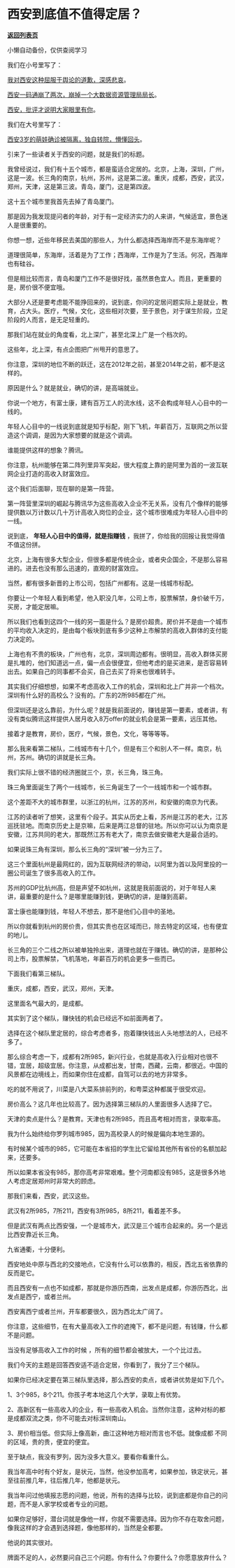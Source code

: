 # 西安到底值不值得定居？

[**返回列表页**](/gzh/记忆承载3)

小懒自动备份，仅供查阅学习

我们在小号里写了：  

  

[我对西安这种屈服于舆论的道歉，深感悲哀](http://mp.weixin.qq.com/s?__biz=MzU3NDc5Nzc0NQ==&mid=2247511623&idx=1&sn=fbb75b1af922b81e58bce3752308726e&chksm=fd2e0c99ca59858f7f1eef5e5fbb1ceb05da2dc3e9bd19274ed9c3b4b571b5e321374c1a4265&scene=21#wechat_redirect)。  

  

[西安一码通崩了两次，崩掉一个大数据资源管理局局长](http://mp.weixin.qq.com/s?__biz=MzU3NDc5Nzc0NQ==&mid=2247511589&idx=1&sn=e75de5e50d13f93145c76a60606dec1d&chksm=fd2e0cfbca5985ed08f48d185f6eb4bd22927b5632b15d70a038f0601091d1d1632739086d9f&scene=21#wechat_redirect)。  

  

[西安，批评才说明大家眼里有你](http://mp.weixin.qq.com/s?__biz=MzU3NDc5Nzc0NQ==&mid=2247511469&idx=1&sn=9207e7fd9a0b228ae12e5dd4a0ace82a&chksm=fd2e0f73ca59866560c3de7f7a8b9caa88fab9bfd7bfa9218eb61c8f50758783c64f36b38fc5&scene=21#wechat_redirect)。  

  

我们在大号里写了：

  

[西安3岁的萌娃确诊被隔离，独自转院，懵懂回头](http://mp.weixin.qq.com/s?__biz=MzU0MjYwNDU2Mw==&mid=2247503352&idx=1&sn=8e3e8b2054a3016bf700798b2f996a40&chksm=fb1aa184cc6d28929ed7f3ee4aab1d1dcbe16645d88a32e15fc59b49d70cf659841fd1f8ff0f&scene=21#wechat_redirect)。  

  

引来了一些读者关于西安的问题，就是我们的标题。  

  

我曾经说过，我们有十五个城市，都是蛮适合定居的。北京，上海，深圳，广州，这是一波。长三角的南京，杭州，苏州，这是第二波。重庆，成都，西安，武汉，郑州，天津，这是第三波。青岛，厦门，这是第四波。  

  

这十五个城市里我首先去掉了青岛厦门。  

  

那是因为我发现提问者的年龄，对于有一定经济实力的人来讲，气候适宜，景色迷人是很重要的。  

  

你想一想，近些年移民去美国的那些人，为什么都选择西海岸而不是东海岸呢？  

  

道理很简单，东海岸，活着是为了工作；西海岸，工作是为了生活。何况，西海岸也有硅谷。

  

但是相比较而言，青岛和厦门工作不是很好找，虽然景色宜人。而且，更重要的是，房价很不便宜哦。  

  

大部分人还是要考虑能不能挣回来的，说到底，你问的定居问题实际上是就业，教育，占大头。医疗，气候，文化，这些相对次要，至于景色，对于谋生阶段，立足阶段的人而言，是无足轻重的。  

  

那我们站在就业的角度看，北上深广，甚至北深上广是一个档次的。  

  

这些年，北上深，有点企图把广州甩开的意思了。  

  

你注意，深圳的地位不断的跃迁，这在2012年之前，甚至2014年之前，都不是这样的。  

  

原因是什么？就是就业，确切的讲，是高端就业。  

  

你说一个地方，有富士康，建有百万工人的流水线，这不会构成年轻人心目中的一线的。  

  

年轻人心目中的一线说到底就是知乎标配，刚下飞机，年薪百万，互联网之所以营造这个调调，是因为大家想要的就是这个调调。  

  

谁能提供这样的想象？腾讯。  

  

你注意，杭州能够在第二阵列里异军突起，很大程度上靠的是阿里为首的一波互联网企业打造的高收入财富效应。  

  

这个我们后面聊，现在聊的是第一阵营。  

  

第一阵营里深圳的崛起与腾讯华为这些高收入企业不无关系，没有几个像样的能够提供数以万计数以几十万计高收入岗位的企业，这个城市很难成为年轻人心目中的一线。  

  

说到底， **年轻人心目中的值得，就是指赚钱** ，我拼了，你给我的回报让我觉得值不值这份拼。  

  

北京，上海有很多大型企业，但很多都是传统企业，或者央企国企，不是那么容易进的。进去也没有那么迅速的，直观的财富效应。

  

当然，都有很多新晋的上市公司，包括广州都有。这是一线城市标配。  

  

你要让一个年轻人看到希望，他入职没几年，公司上市，股票解禁，身价破千万，买房，才能定居嘛。

  

所以我们也看到这四个一线的另一面是什么？是房价超贵。房价并不是由一个城市的平均收入决定的，是由每个板块到底有多少这种上市解禁的高收入群体的支付能力决定的。

  

上海也有不贵的板块，广州也有，北京，深圳周边都有。很明显，高收入群体买房是扎堆的，他们知道远一点，偏一点会很便宜，但他考虑的是买进来，是否容易转出去。如果自己的同事都不会买，自己去买了将来也很难转手。  

  

其实我们仔细想想，如果不考虑高收入工作的机会，深圳和北上广并非一个档次。深圳有什么好的高校么？没有的。广东的2所985都在广州。

  

但深圳还是这么靠前，为什么呢？就是我前面说的，赚钱是第一要素，或者讲，有没有类似腾讯这样提供人居月收入8万offer的就业机会是第一要素，远压其他。  

  

接着才是教育，房价，医疗，气候，景色，文化，等等等等。  

  

那么我来看第二梯队，二线城市有十几个，但是有三个和别人不一样。南京，杭州，苏州。确切的讲就是长三角。

  

我们实际上很不错的经济圈就三个，京，长三角，珠三角。  

  

珠三角里面诞生了两个一线城市，长三角诞生了一个一线城市和一个城市群。

  

这个差距不大的城市群里，以浙江的杭州，江苏的苏州，和安徽的南京为代表。

  

江苏的读者听了想笑，这里有个段子。其实从历史上看，苏州是江苏的老大，江苏巡抚驻地。而南京历史上是京嘛，后来是两江总督的驻地。所以你可以认为南京是安徽，江苏共同的老大，那既然江苏有老大了，南京去做安徽老大是最合适的。  

  

如果说珠三角有深圳，那么长三角的“深圳”被一分为三了。  

  

这三个里面杭州是最网红的，因为互联网经济的带动，以阿里为首以及阿里投的一圈公司诞生了很多高收入的工作。  

  

苏州的GDP比杭州高，但是声望不如杭州，这就是我前面说的，对于年轻人来讲，最重要的是什么？是哪里能赚到钱，更确切的讲，是赚到高薪。

  

富士康也能赚到钱，年轻人不想去，那不是他们心目中的圣地。

  

所以你就看到杭州的房价贵，但其实贵也在区域而已，除去特定的区域，也有便宜的地儿。  

  

长三角的三个二线之所以被单独拎出来，道理也就在于赚钱。确切的讲，是那种公司上市，股票解禁，飞机落地，年薪百万的机会更多一些而已。  

  

下面我们看第三梯队。  

  

重庆，成都，西安，武汉，郑州，天津。

  

这里面名气最大的，是成都。

  

其实到了这个梯队，赚快钱的机会已经远不如前面两者了。  

  

选择在这个梯队里定居的，综合考虑者多，抱着赚快钱出人头地想法的人，已经不多了。  

  

那么综合考虑一下，成都有2所985，新兴行业，也就是高收入行业相对也很不错，宜居，超级宜居。你注意，从成都出发，甘南，西藏，云南，都很近。中国的风景都在边境线上，而如果你住在成都，自驾可以去的地方非常多。  

  

吃的就不用说了，川菜是八大菜系排前列的，和粤菜这种都属于很受欢迎。  

  

房价高么？这几年也比较高了。因为选择第三梯队的人里面很多人选择了它。  

  

天津的卖点是什么？是教育。天津也有2所985，而且高考相对而言，录取率高。  

  

我为什么始终给你罗列城市985，因为高校录人的时候是偏向本地生源的。

  

有时候某个城市的985，它可能在本省招的学生比它留给其他所有省份的名额加起来，还要多。  

  

所以如果本省没有985，那你高考非常艰难。整个河南都没有985，这是很多外地人考虑定居郑州时非常大的顾虑。  

  

那我们来看，西安，武汉这些。

  

武汉有2所985，7所211，西安有3所985，8所211，看着差不多。  

  

但是武汉有两点比西安强，一个是城市大，武汉是三个城市合起来的。另一个是远比西安靠近长三角。

  

九省通衢，十分便利。

  

西安地处中原与西北的交接地点，它没有什么可以依靠的，相反，西北五省依靠的反而是它。  

  

而且西安有一点也不如成都，那就是你游历西南，出发点是成都，你游历西北，出发点是西宁，或者兰州。  

  

西安离西宁或者兰州，开车都要很久，因为西北太广阔了。  

  

你注意，这些细节，在有大量高收入工作的遮掩下，都不是问题，有钱赚，什么都不是问题。  

  

当没有足够高收入工作的时候 ，所有的细节都会被放大，一个个比过去。

  

我们今天的主题是回答西安适不适合定居，你看到了，我分了三个梯队。  

  

如果你已经决定要在第三梯队里选择，那么西安的卖点，或者讲优势是如下几个。  

  

1、3个985，8个211。你孩子考本地这几个大学，录取上有优势。

2、高新区有一些高收入的企业，有一些高收入机会。当然你注意，这种对标的都是成都双流之类，你不可能去对标深圳南山。  

3、房价相当低。但实际上像高新，曲江这种地方相对而言也不低。就像成都 不同的区域，贵的贵，便宜的便宜。

  

至于缺点，我没有罗列，因为没多大意义。要看你看重什么。  

  

我当年高中时有个好友，是状元，当然，他没参加高考，如果参加，铁定状元，甚至往前推几年，往后推几年，他都是状元。  

  

我当年问过他填报志愿的问题，他说，所有的选择与比较，说到底都是你自己的问题，而不是人家学校或者专业的问题。  

  

如果你足够好，潜台词就是像他一样，你就不需要选择。因为你不存在取舍问题，像我这样的才会遇到选择题，像他那样的，当然是全都要。

  

他说的其实很对。  

  

牌面不足的人，必然要问自己三个问题。你有什么？你要什么？你愿意放弃什么？

